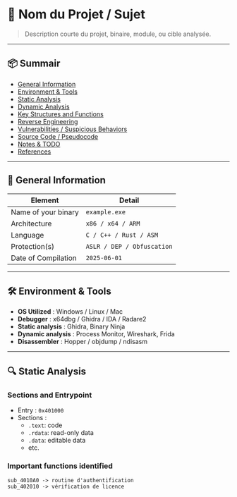 # 🧠 Nom du Projet / Sujet

> Description courte du projet, binaire, module, ou cible analysée.

---

## 📦 Summair

  - [General Information](#general-information)
  - [Environment & Tools](#environment--tools)
  - [Static Analysis](#static-analysis)
  - [Dynamic Analysis](#dynamic-analysis)
  - [Key Structures and Functions](#key-structures-and-functions)
  - [Reverse Engineering](#reverse-engineering)
  - [Vulnerabilities / Suspicious Behaviors](#vulnerabilities--suspicious-behaviors)
  - [Source Code / Pseudocode](#source-code--pseudocode)
  - [Notes & TODO](#notes--todo)
  - [References](#references)

---

## 🧾 General Information

| Element             | Detail                     |
|---------------------|----------------------------|
| Name of your binary | `example.exe`              |
| Architecture        | `x86 / x64 / ARM`          |
| Language            | `C / C++ / Rust / ASM`     |
| Protection(s)       | `ASLR / DEP / Obfuscation` |
| Date of Compilation | `2025-06-01`               |

---

## 🛠 Environment & Tools

- **OS Utilized** : Windows / Linux / Mac
- **Debugger** : x64dbg / Ghidra / IDA / Radare2
- **Static analysis** : Ghidra, Binary Ninja
- **Dynamic analysis** : Process Monitor, Wireshark, Frida
- **Disassembler** : Hopper / objdump / ndisasm

---

## 🔍 Static Analysis

### Sections and Entrypoint

- Entry : `0x401000`
- Sections :
  - `.text`: code
  - `.rdata`: read-only data
  - `.data`: editable data
  - etc.

### Important functions identified

```text
sub_4010A0 -> routine d'authentification
sub_402010 -> vérification de licence